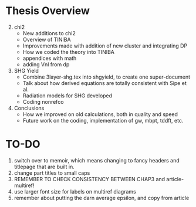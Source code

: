 # Thesis Overview

2. chi2
    * New additions to chi2
    * Overview of TINIBA 
    * Improvements made with addition of new cluster and integrating DP
    * How we coded the theory into TINIBA
    * appendices with math
    * adding Vnl from dp
3. SHG Yield
    * Combine 3layer-shg.tex into shgyield, to create one super-document
    * Talk about how derived equations are totally consistent with Sipe et al.
    * Radiation models for SHG developed
    * Coding nonrefco
4. Conclusions
    * How we improved on old calculations, both in quality and speed
    * Future work on the coding, implementation of gw, mbpt, tddft, etc.


# TO-DO
1. switch over to memoir, which means changing to fancy headers and titlepage
    that are built in.
2. change part titles to small caps
3. REMEMBER TO CHECK CONSISTENCY BETWEEN CHAP3 and article-multiref!
4. use larger font size for labels on multiref diagrams
5. remember about putting the darn average epsilon, and copy from article
